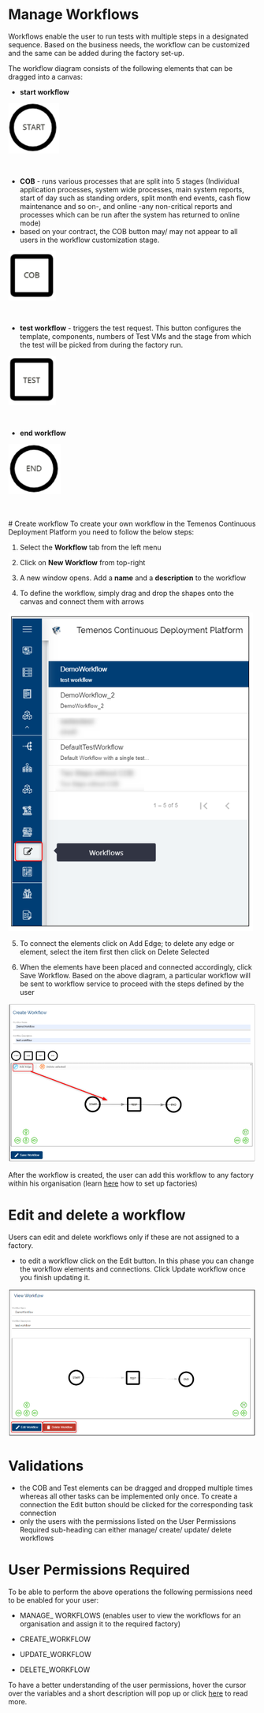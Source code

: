 # Manage Workflows

Workflows enable the user to run tests with multiple steps in a designated sequence. Based on the business needs, the workflow can be customized and the same can be added during the factory set-up.

The workflow diagram consists of the following elements that can be dragged into a canvas:

- **start workflow**

 ![](./images/start-workflow.png) 

<br>

 - **COB** -  runs various processes that are split into 5 stages (Individual application processes,  system wide processes, main system reports,  start of day such as standing orders, split month end events, cash flow maintenance and so on-, and online -any non-critical reports and processes which can be run after the system has returned to online mode)
  -  based on your contract, the COB button may/ may not appear to all users in the workflow customization stage. 
 
 ![](./images/workflow-cob.png) 



<br>

 - **test workflow** - triggers the test request. This button configures the template, components, numbers of Test VMs and the stage from which the test will be picked from during the factory run. 

 ![](./images/workflow-test.png)


<br>

- **end workflow**

 ![](./images/end-workflow.png) 

<br>
</br>
# Create workflow 
To create your own workflow in the Temenos Continuous Deployment Platform you need to follow the below steps:

1. Select the **Workflow** tab from the left menu

2. Click on **New Workflow** from top-right

3. A new window opens. Add a **name** and a **description** to the workflow

4. To define the workflow, simply drag and drop the shapes onto the canvas and connect them with arrows

  ![](./images/workflow-tab.png) 


5. To connect the elements click on Add Edge; to delete any edge or element, select the item first then click on Delete Selected

6. When the elements have been placed and connected accordingly, click Save Workflow. Based on the above diagram, a particular workflow will be sent to workflow service to proceed with the steps defined by the user

 ![](./images/add-edge.png)

After the workflow is created, the user can add this workflow to any factory within his organisation (learn [here](http://documentation.temenos.cloud/home/techguides/automated-factories.html) how to set up factories)

# Edit and delete a workflow
Users can edit and delete workflows only if these are not assigned to a factory.

- to edit a workflow click on the Edit button. In this phase you can change the workflow elements and connections. Click Update workflow once you finish updating it.

 ![](./images/workflow-edit-delete.png) 

# Validations 
- the COB and Test elements can be dragged and dropped multiple times whereas all other tasks can be implemented only once. To create a connection the Edit button should be clicked for the corresponding task connection
- only the users with the permissions listed on the User Permissions Required sub-heading can either manage/ create/ update/ delete workflows

# User Permissions Required 
To be able to perform the above operations the following permissions need to be enabled for your user:

- MANAGE_ WORKFLOWS (enables user to view the workflows for an organisation and assign it to the required factory)

- CREATE_WORKFLOW 

- UPDATE_WORKFLOW 

- DELETE_WORKFLOW 

To have a better understanding of the user permissions, hover the cursor over the variables and a short description will pop up or click [here](http://documentation.temenos.cloud/home/techguides/user-permissions) to read more.

